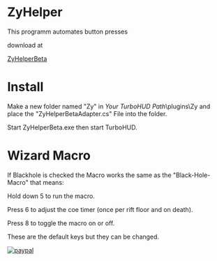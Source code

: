 # ZyHelper
This programm automates button presses

download at

[ZyHelperBeta](https://github.com/ZyRaNex/ZyHelper/releases)

# Install
Make a new folder named "Zy" in *Your TurboHUD Path*\plugins\Zy and place the "ZyHelperBetaAdapter.cs" File into the folder.

Start ZyHelperBeta.exe then start TurboHUD.

# Wizard Macro
If Blackhole is checked the Macro works the same as the "Black-Hole-Macro" that means:

Hold down 5 to run the macro.

Press 6 to adjust the coe timer (once per rift floor and on death).

Press 8 to toggle the macro on or off.

These are the default keys but they can be changed.

[![paypal](https://www.paypalobjects.com/en_US/i/btn/btn_donateCC_LG.gif)](X3F8VW4Q54LX4)
